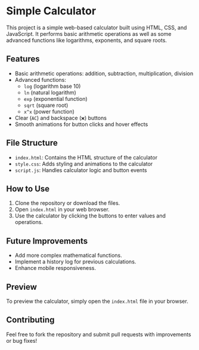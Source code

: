 # Simple Calculator

This project is a simple web-based calculator built using HTML, CSS, and JavaScript. It performs basic arithmetic operations as well as some advanced functions like logarithms, exponents, and square roots.

## Features

- Basic arithmetic operations: addition, subtraction, multiplication, division
- Advanced functions:
  - `log` (logarithm base 10)
  - `ln` (natural logarithm)
  - `exp` (exponential function)
  - `sqrt` (square root)
  - `x^x` (power function)
- Clear (`AC`) and backspace (`❌`) buttons
- Smooth animations for button clicks and hover effects

## File Structure

- `index.html`: Contains the HTML structure of the calculator
- `style.css`: Adds styling and animations to the calculator
- `script.js`: Handles calculator logic and button events

## How to Use

1. Clone the repository or download the files.
2. Open `index.html` in your web browser.
3. Use the calculator by clicking the buttons to enter values and operations.

## Future Improvements

- Add more complex mathematical functions.
- Implement a history log for previous calculations.
- Enhance mobile responsiveness.

## Preview

To preview the calculator, simply open the `index.html` file in your browser.

## Contributing

Feel free to fork the repository and submit pull requests with improvements or bug fixes!



